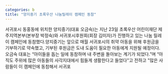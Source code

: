 ```yaml
---
categories: b
title: "양지중기 초록우산 나눔릴레이 캠페인 동참"
---
```

서귀포시 동홍동에 위치한 양지중기(대표 오금숙)는 지난 23일 초록우산 어린이재단 제주지역본부(본부장 박정숙)와 서귀포시후원회(회장 김미자)가 진행하고 있는 나눔 릴레이 캠페인에 동참했다.양지중기는 앞으로 매월 서귀포시의 취약 아동을 위해 후원금을 기부하기로 약속했고, 기부된 후원금은 도내 도움이 필요한 아동에게 지원될 예정이다.오금숙 대표는 “아이들을 돕는 일에 동참하며 내 주변을 돌아보는 계기가 되었다.”며 “아직도 주위에 많은 아동들의 사각지대에서 힘들게 생활한다고 들었다"고 전하고 "많은 사람들이 이 캠페인에 동참해서 서귀포